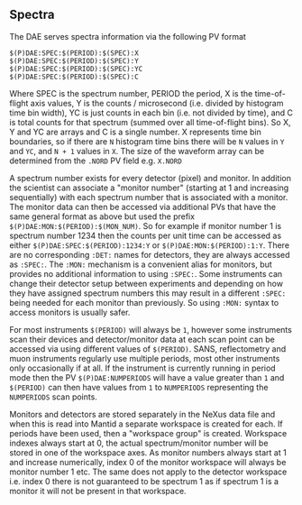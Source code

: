 ## Spectra

The DAE serves spectra information via the following PV format
```
$(P)DAE:SPEC:$(PERIOD):$(SPEC):X
$(P)DAE:SPEC:$(PERIOD):$(SPEC):Y
$(P)DAE:SPEC:$(PERIOD):$(SPEC):YC
$(P)DAE:SPEC:$(PERIOD):$(SPEC):C
```
Where SPEC is the spectrum number, PERIOD the period, X is the time-of-flight axis values, Y is the counts / microsecond (i.e. divided by histogram time bin width), YC is just counts in each bin (i.e. not divided by time), and C is total counts for that spectrum (summed over all time-of-flight bins). So X, Y and YC are arrays and C is a single number. X represents time bin boundaries, so if there are `N` histogram time bins there will be `N` values in `Y` and `YC`, and `N + 1` values in `X`. The size of the waveform array can be determined from the `.NORD` PV field e.g. `X.NORD` 

A spectrum number exists for every detector (pixel) and monitor. In addition the scientist can associate a "monitor number" (starting at 1 and increasing sequentially) with each spectrum number that is associated with a monitor. The monitor data can then be accessed via additional PVs that have the same general format as above but used the prefix `$(P)DAE:MON:$(PERIOD):$(MON_NUM)`. So for example if monitor number 1 is spectrum number 1234 then the counts per unit time can be accessed as either `$(P)DAE:SPEC:$(PERIOD):1234:Y` or `$(P)DAE:MON:$(PERIOD):1:Y`. There are no corresponding `:DET:` names for detectors, they are always accessed as `:SPEC:`. The `:MON:` mechanism is a convenient alias for monitors, but provides no additional information to using `:SPEC:`. Some instruments can change their detector setup between experiments and depending on how they have assigned spectrum numbers this may result in a different `:SPEC:` being needed for each monitor than previously. So using `:MON:` syntax to access monitors is usually safer.    

For most instruments `$(PERIOD)` will always be `1`, however some instruments scan their devices and detector/monitor data at each scan point can be accessed via using different values of `$(PERIOD)`. SANS, reflectometry and muon instruments regularly use multiple periods, most other instruments only occasionally if at all. If the instrument is currently running in period mode then the PV `$(P)DAE:NUMPERIODS` will have a value greater than `1` and `$(PERIOD)` can then have values from `1` to `NUMPERIODS` representing the `NUMPERIODS` scan points.

Monitors and detectors are stored separately in the NeXus data file and when this is read into Mantid a separate workspace is created for each. If periods have been used, then a "workspace group" is created. Workspace indexes always start at 0, the actual spectrum/monitor number will be stored in one of the workspace axes. As monitor numbers always start at 1 and increase numerically, index 0 of the monitor workspace will always be monitor number 1 etc. The same does not apply to the detector workspace i.e. index 0 there is not guaranteed to be spectrum 1 as if spectrum 1 is a monitor it will not be present in that workspace.   
